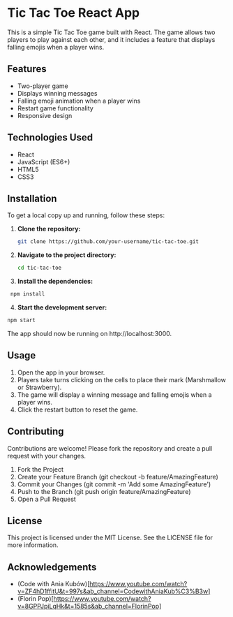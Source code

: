 # Tic Tac Toe React App

This is a simple Tic Tac Toe game built with React. The game allows two players to play against each other, and it includes a feature that displays falling emojis when a player wins.

## Features

- Two-player game
- Displays winning messages
- Falling emoji animation when a player wins
- Restart game functionality
- Responsive design

## Technologies Used

- React
- JavaScript (ES6+)
- HTML5
- CSS3

## Installation

To get a local copy up and running, follow these steps:

1. **Clone the repository:**

   ```sh
   git clone https://github.com/your-username/tic-tac-toe.git
   ```

2. **Navigate to the project directory:**

   ```sh
   cd tic-tac-toe
   ```

3. **Install the dependencies:**

  ```sh
   npm install
   ```

4. **Start the development server:**
 
```sh
npm start
```

The app should now be running on http://localhost:3000.

## Usage

1. Open the app in your browser.
2. Players take turns clicking on the cells to place their mark (Marshmallow or Strawberry).
3. The game will display a winning message and falling emojis when a player wins.
4. Click the restart button to reset the game.

## Contributing

Contributions are welcome! Please fork the repository and create a pull request with your changes.

1. Fork the Project
2. Create your Feature Branch (git checkout -b feature/AmazingFeature)
3. Commit your Changes (git commit -m 'Add some AmazingFeature')
4. Push to the Branch (git push origin feature/AmazingFeature)
5. Open a Pull Request

## License
This project is licensed under the MIT License. See the LICENSE file for more information.

## Acknowledgements
- (Code with Ania Kubów)[https://www.youtube.com/watch?v=ZF4hD1ffitU&t=997s&ab_channel=CodewithAniaKub%C3%B3w]
- (Florin Pop)[https://www.youtube.com/watch?v=8GPPJpiLqHk&t=1585s&ab_channel=FlorinPop]
